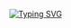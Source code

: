 <a href="https://git.io/typing-svg"><img src="https://readme-typing-svg.demolab.com?font=Fira+Code&pause=1000&color=9691118A&random=false&width=435&lines=Hola%2C+%C2%BFC%C3%B3mo+est%C3%A1s%3F+;Me+llamo%3A+Jos%C3%A9+Joaqu%C3%ADn+Romero+Vargas;pero+puedes+decirme+Joaqu%C3%ADn....;Soy+Ingeniero+en+sistemas;programador+full+stack;+y+redactor+web+SEO" alt="Typing SVG" /></a>
